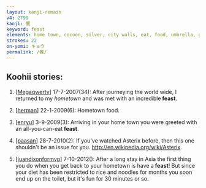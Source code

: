 ```yaml
---
layout: kanji-remain
v4: 2799
kanji: 饗
keyword: feast
elements: home town, cocoon, silver, city walls, eat, food, umbrella, good, halo, drop, silver
strokes: 22
on-yomi: キョウ
permalink: /饗/
---
```


## Koohii stories: 

1) [<a href="http://kanji.koohii.com/profile/Megaqwerty">Megaqwerty</a>] 17-7-2007(34): After journeying the world wide, I returned to my <em>hometown</em> and was met with an incredible<strong> feast</strong>.

2) [<a href="http://kanji.koohii.com/profile/herman">herman</a>] 22-1-2009(6): Hometown food.

3) [<a href="http://kanji.koohii.com/profile/enryu">enryu</a>] 3-9-2009(3): Arriving in your home town you were greeted with an all-you-can-eat<strong> feast</strong>.

4) [<a href="http://kanji.koohii.com/profile/paasan">paasan</a>] 28-7-2010(2): If you&#039;ve watched Asterix before, then this one shouldn&#039;t be an issue for you. <a href="http://en.wikipedia.org/wiki/Asterix">http://en.wikipedia.org/wiki/Asterix</a>.

5) [<a href="http://kanji.koohii.com/profile/juandixonformvp">juandixonformvp</a>] 7-10-2012(): After a long stay in Asia the first thing you do when you get back to your hometown is have a<strong> feast</strong>! But since your diet has been restricted to rice and noodles for months you soon end up on the toilet, but it&#039;s fun for 30 minutes or so.

